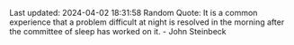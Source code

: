 Last updated: 2024-04-02 18:31:58
Random Quote: It is a common experience that a problem difficult at night is resolved in the morning after the committee of sleep has worked on it. - John Steinbeck